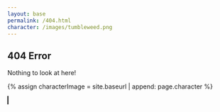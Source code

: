 ```yaml
---
layout: base
permalink: /404.html
character: /images/tumbleweed.png
---
```


## 404 Error

Nothing to look at here!

{% assign characterImage = site.baseurl | append: page.character %}
<html>
<head>
    <style>
        canvas {
            border: 1px solid black;
        }
    </style>
</head>
<body>
    <canvas id="gameCanvas"></canvas>
    <script>
        const canvas = document.getElementById("gameCanvas");
        const ctx = canvas.getContext("2d");
        // Get window width and height
        canvas.width = window.innerWidth;
        canvas.height = window.innerHeight;
        // Character (tumbleweed)
        const character = {
            x: 50,
            y: canvas.height - 100,
            width: 100,
            height: 100,
            speed: 2, // Speed of movement
            rotation: 0, // Initial rotation angle in radians
            rotationSpeed: (Math.PI / 180) * 2, // Rotation speed in radians per frame (adjust the value for desired speed)
        };
        const characterImg = new Image();
        characterImg.src = '{{characterImage}}'; // Load the character image
        characterImg.onload = function () {
            function drawCharacter() {
                ctx.save(); // Save the current canvas state
                ctx.translate(character.x + character.width / 2, character.y + character.height / 2); // Translate to character's center
                ctx.rotate(character.rotation); // Rotate
                ctx.drawImage(characterImg, -character.width / 2, -character.height / 2, character.width, character.height); // Draw character
                ctx.restore(); // Restore the canvas state
            }
            function updateCharacter() {
                character.x += character.speed; // Move character horizontally
                character.rotation += character.rotationSpeed; // Rotate character
                // Wrap character to the other side of the canvas when it goes off-screen
                if (character.x > canvas.width) {
                    character.x = -character.width;
                }
            }
            function gameLoop() {
                ctx.clearRect(0, 0, canvas.width, canvas.height); // Clear the canvas
                drawCharacter();
                updateCharacter();
                requestAnimationFrame(gameLoop); // Call the loop again
            }
            gameLoop(); // Start the game loop
        };
    </script>
</body>
</html>
